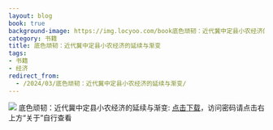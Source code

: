 ```yaml
---
layout: blog
book: true
background-image: https://img.locyoo.com/book底色顽韧：近代冀中定县小农经济的延续与渐变.jpg
category: 书籍
title: 底色顽韧：近代冀中定县小农经济的延续与渐变
tags:
- 书籍
- 经济
redirect_from:
  - /2024/03/底色顽韧：近代冀中定县小农经济的延续与渐变/
---
```

![](https://img.locyoo.com/book底色顽韧：近代冀中定县小农经济的延续与渐变.jpg)
底色顽韧：近代冀中定县小农经济的延续与渐变: <a name = "ref1" href="https://url18.ctfile.com/f/50983618-1063935368-ffbb10?p=3619">点击下载</a>，访问密码请点击右上方“关于”自行查看